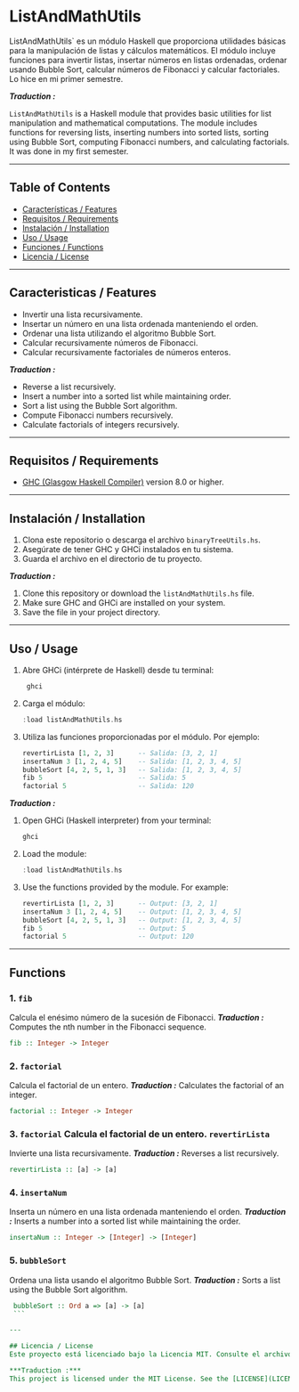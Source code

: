 # ListAndMathUtils

ListAndMathUtils` es un módulo Haskell que proporciona utilidades básicas para la manipulación de listas y cálculos matemáticos. El módulo incluye funciones para invertir listas, insertar números en listas ordenadas, ordenar usando Bubble Sort, calcular números de Fibonacci y calcular factoriales. Lo hice en mi primer semestre.

***Traduction :***

`ListAndMathUtils` is a Haskell module that provides basic utilities for list manipulation and mathematical computations. The module includes functions for reversing lists, inserting numbers into sorted lists, sorting using Bubble Sort, computing Fibonacci numbers, and calculating factorials. It was done in my first semester.

---

## Table of Contents

- [Características / Features](#caracteristicas--features)
- [Requisitos / Requirements](#requisitos--requirements)
- [Instalación / Installation](#instalación--installation)
- [Uso / Usage](#uso--usage)
- [Funciones / Functions](#funciones--functions)
- [Licencia / License](#licencia--license)

---

## Caracteristicas / Features

- Invertir una lista recursivamente.
- Insertar un número en una lista ordenada manteniendo el orden.
- Ordenar una lista utilizando el algoritmo Bubble Sort.
- Calcular recursivamente números de Fibonacci.
- Calcular recursivamente factoriales de números enteros.

***Traduction :***  

- Reverse a list recursively.
- Insert a number into a sorted list while maintaining order.
- Sort a list using the Bubble Sort algorithm.
- Compute Fibonacci numbers recursively.
- Calculate factorials of integers recursively.

---

## Requisitos / Requirements

- [GHC (Glasgow Haskell Compiler)](https://www.haskell.org/ghc/) version 8.0 or higher.

---

## Instalación / Installation

1. Clona este repositorio o descarga el archivo `binaryTreeUtils.hs`.
2. Asegúrate de tener GHC y GHCi instalados en tu sistema.
3. Guarda el archivo en el directorio de tu proyecto.

***Traduction :***

1. Clone this repository or download the `listAndMathUtils.hs` file.
2. Make sure GHC and GHCi are installed on your system.
3. Save the file in your project directory.

---


## Uso / Usage

1. Abre GHCi (intérprete de Haskell) desde tu terminal:
   ```bash
    ghci
    ```
2. Carga el módulo:
   ```haskell
   :load listAndMathUtils.hs
    ```
3. Utiliza las funciones proporcionadas por el módulo. Por ejemplo:
    ```haskell
    revertirLista [1, 2, 3]      -- Salida: [3, 2, 1]
    insertaNum 3 [1, 2, 4, 5]    -- Salida: [1, 2, 3, 4, 5]
    bubbleSort [4, 2, 5, 1, 3]   -- Salida: [1, 2, 3, 4, 5]
    fib 5                        -- Salida: 5
    factorial 5                  -- Salida: 120
    ```

***Traduction :***

1. Open GHCi (Haskell interpreter) from your terminal:
   ```bash
   ghci
   ```
2. Load the module:
   ```haskell
   :load listAndMathUtils.hs
   ```
3. Use the functions provided by the module. For example:
   ```haskell
   revertirLista [1, 2, 3]      -- Output: [3, 2, 1]
   insertaNum 3 [1, 2, 4, 5]    -- Output: [1, 2, 3, 4, 5]
   bubbleSort [4, 2, 5, 1, 3]   -- Output: [1, 2, 3, 4, 5]
   fib 5                        -- Output: 5
   factorial 5                  -- Output: 120
   ```
---

## Functions

### 1. `fib`
 Calcula el enésimo número de la sucesión de Fibonacci. ***Traduction :*** Computes the nth number in the Fibonacci sequence.
   ```haskell
 fib :: Integer -> Integer
 ```

### 2. `factorial` 
 Calcula el factorial de un entero. ***Traduction :*** Calculates the factorial of an integer.
   ```haskell
 factorial :: Integer -> Integer
 ```

### 3. `factorial` Calcula el factorial de un entero. `revertirLista`
 Invierte una lista recursivamente. ***Traduction :*** Reverses a list recursively.
   ```haskell
 revertirLista :: [a] -> [a]
 ```

### 4. `insertaNum` 
 Inserta un número en una lista ordenada manteniendo el orden. ***Traduction :*** Inserts a number into a sorted list while maintaining the order.
   ```haskell
 insertaNum :: Integer -> [Integer] -> [Integer]
 ```

### 5. `bubbleSort`
 Ordena una lista usando el algoritmo Bubble Sort. ***Traduction :*** Sorts a list using the Bubble Sort algorithm.
   ```haskell
    bubbleSort :: Ord a => [a] -> [a]
    ```

---

## Licencia / License
Este proyecto está licenciado bajo la Licencia MIT. Consulte el archivo [LICENCIA](LICENCIA) para obtener más información.

***Traduction :***
This project is licensed under the MIT License. See the [LICENSE](LICENSE) file for details.
